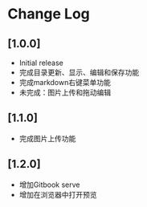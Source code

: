 # Change Log

## [1.0.0]

- Initial release
- 完成目录更新、显示、编辑和保存功能
- 完成markdown右键菜单功能
- 未完成：图片上传和拖动编辑

## [1.1.0]

- 完成图片上传功能

## [1.2.0]

- 增加Gitbook serve
- 增加在浏览器中打开预览